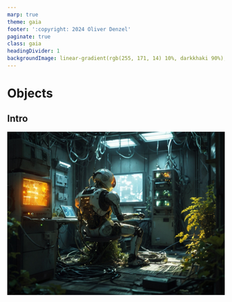 ```yaml
---
marp: true
theme: gaia
footer: ':copyright: 2024 Oliver Denzel'
paginate: true
class: gaia
headingDivider: 1
backgroundImage: linear-gradient(rgb(255, 171, 14) 10%, darkkhaki 90%);
---
```

<!-- _paginate: skip -->
<!-- _class: gaia lead -->
# Objects
## Intro
![bg left:40%](../img/robot10.jpg)